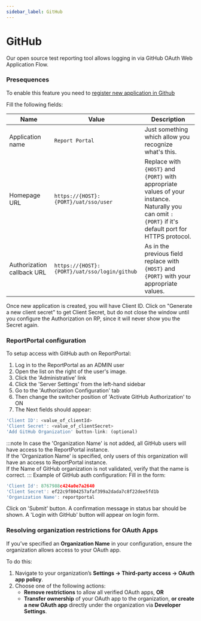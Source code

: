 ```yaml
---
sidebar_label: GitHub
---
```


# GitHub

Our open source test reporting tool  allows logging in via GitHub OAuth Web Application Flow.

### Presequences

To enable this feature you need to [register new application in Github](https://github.com/settings/applications/new)

Fill the following fields:

| Name                       | Value                                      | Description                                           |
|----------------------------|--------------------------------------------|-------------------------------------------------------|
| Application name           | `Report Portal`                              | Just something which allow you recognize what's this. |
| Homepage URL               | `https://{HOST}:{PORT}/uat/sso/user`         | Replace with `{HOST}` and `{PORT}` with appropriate values of your instance. Naturally you can omit `:{PORT}` if it's default port for HTTPS protocol. | 
| Authorization callback URL | `https://{HOST}:{PORT}/uat/sso/login/github` | As in the previous field replace with `{HOST}` and `{PORT}` with your appropriate values. | 

Once new application is created, you will have Client ID. Click on "Generate a new client secret" to get Client Secret, but do not close the window until you configure the Authorization on RP, since it will never show you the Secret again.

### ReportPortal configuration

To setup access with GitHub auth on ReportPortal:
1. Log in to the ReportPortal as an ADMIN user
2. Open the list on the right of the user's image.
3. Click the 'Administrative' link
4. Click the 'Server Settings' from the left-hand sidebar
5. Go to the 'Authorization Configuration' tab
6. Then change the switcher position of 'Activate GitHub Authorization' to ON
7. The Next fields should appear:

```javascript 
'Client ID': <value_of_clientId>
'Client Secret': <value_of_clientSecret>
'Add GitHub Organization' button-link: (optional)
 ```

:::note
In case the 'Organization Name' is not added, all GitHub users will have access to the ReportPortal instance.<br/>
If the 'Organization Name' is specified, only users of this organization will have an access to ReportPortal instance.<br/>
If the Name of GitHub organization is not validated, verify that the name is correct.
:::
Example of GitHub auth configuration:
Fill in the form:

 ```javascript 
'Client Id': 8767988c424a0e7a2640
'Client Secret': ef22c9f804257afaf399a2dada7c8f22dee5fd1b
'Organization Name': reportportal
  ```
Click on 'Submit' button.
A confirmation message in status bar should be shown.
A 'Login with GitHub' button will appear on login form.

### Resolving organization restrictions for OAuth Apps

If you’ve specified an **Organization Name** in your configuration, ensure the organization allows access to your OAuth app.

To do this:

1. Navigate to your organization’s **Settings → Third-party access → OAuth app policy**.
2. Choose one of the following actions:<br />
    * **Remove restrictions** to allow all verified OAuth apps, **OR**<br />
    * **Transfer ownership** of your OAuth app to the organization, **or create a new OAuth app** directly under the organization via **Developer Settings**.
